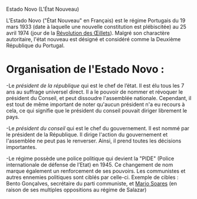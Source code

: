 Estado Novo (L'État Nouveau)

L'Estado Novo ("État Nouveau" en Français) est le régime Portugais du 19 mars 1933 (date à laquelle une nouvelle constitution est plébiscitée) au 25 avril 1974 (jour de la [Révolution des Œillets](articles/Revo_Oeillet.md)). Malgré son charactère autoritaire, l'état nouveau est désigné et considéré comme la Deuxième République du Portugal.

# Organisation de l'Estado Novo : 
-Le *président de la république* qui est le chef de l’état. Il est élu tous les 7 ans au suffrage universel direct. Il a le pouvoir de nommer et révoquer le président du Conseil, et peut dissoudre l'assemblée nationale. Cependant, il est tout de même important de noter qu'aucun président n'a eu recours à cela, ce qui signifie que le président du conseil pouvait diriger librement le pays.

-Le *président du conseil* qui est le chef du gouvernement. Il est nommé par le président de la République. Il dirige l'action du gouvernement et l'assemblée ne peut pas le renverser. Ainsi, il prend toutes les décisions importantes.

-Le régime possède une police politique qui devient la "PIDE" (Police internationale de défense de l’Etat) en 1945. Ce changement de nom marque également un renforcement de ses pouvoirs. Les communistes et autres ennemies politiques sont ciblés par celle-ci.
Exemple de cibles : Bento Gonçalves, secrétaire du parti communiste, et [Mario Soares](TODO) (en raison de ses multiples oppositions au régime de Salazar) 